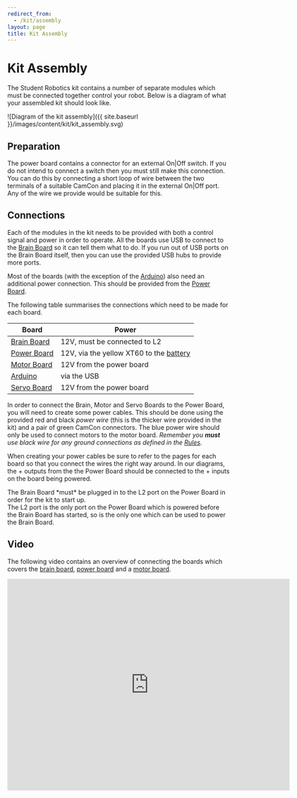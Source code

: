```yaml
---
redirect_from:
  - /kit/assembly
layout: page
title: Kit Assembly
---
```


# Kit Assembly

The Student Robotics kit contains a number of separate modules which must be connected together control your robot.
Below is a diagram of what your assembled kit should look like.

![Diagram of the kit assembly]({{ site.baseurl }}/images/content/kit/kit_assembly.svg)


## Preparation

The power board contains a connector for an external On|Off switch.
If you do not intend to connect a switch then you must still make this connection.
You can do this by connecting a short loop of wire between the two terminals of a suitable CamCon and placing it in the external On|Off port.
Any of the wire we provide would be suitable for this.


## Connections

Each of the modules in the kit needs to be provided with both a control signal and power in order to operate.
All the boards use USB to connect to the [Brain Board](/docs/kit/brain_board) so it can tell them what to do.
If you run out of USB ports on the Brain Board itself, then you can use the provided USB hubs to provide more ports.

Most of the boards (with the exception of the [Arduino](/docs/kit/arduino)) also need an additional power connection.
This should be provided from the [Power Board](/docs/kit/power_board).

The following table summarises the connections which need to be made for each board.

Board                                   | Power
----------------------------------------|------------------------------
[Brain Board](/docs/kit/brain_board)    | 12V, must be connected to L2
[Power Board](/docs/kit/power_board)    | 12V, via the yellow XT60 to the [battery](/docs/kit/batteries)
[Motor Board](/docs/kit/motor_board)    | 12V from the power board
[Arduino](/docs/kit/arduino)            | via the USB
[Servo Board](/docs/kit/servo_board)    | 12V from the power board

In order to connect the Brain, Motor and Servo Boards to the Power Board, you will need to create some power cables.
This should be done using the provided red and black _power wire_ (this is the thicker wire provided in the kit) and a pair of green CamCon connectors.
The blue power wire should only be used to connect motors to the motor board.
_Remember you **must** use black wire for any ground connections as defined in the [Rules](/docs/rules)._

When creating your power cables be sure to refer to the pages for each board so that you connect the wires the right way around.
In our diagrams, the <span class="positive-connector">+</span> outputs from the the Power Board should be connected to the <span class="positive-connector">+</span> inputs on the board being powered.

<div class="info" markdown="1">
  The Brain Board *must* be plugged in to the L2 port on the Power Board in order for the kit to start up.
  <br>
  The L2 port is the only port on the Power Board which is powered before the Brain Board has started,
  so is the only one which can be used to power the Brain Board.
</div>


## Video

The following video contains an overview of connecting the boards which covers the [brain board](/docs/kit/brain_board), [power board](/docs/kit/power_board) and a [motor board](/docs/kit/motor_board).

<div class="centered-content">
  <iframe class="video center"
          height="480"
          width="640"
          src="https://www.youtube-nocookie.com/embed/HQmL_3giLvc?rel=0"
          frameborder="0"
          allowfullscreen>
  </iframe>
</div>
